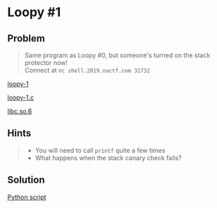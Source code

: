 # Loopy #1

## Problem

> Same program as Loopy #0, but someone's turned on the stack protector now!<br>
Connect at `nc shell.2019.nactf.com 31732`

[loopy-1](loopy-1)

[loopy-1.c](loopy-1.c)

[libc.so.6](libc.so.6)

## Hints

> - You will need to call `printf` quite a few times<br>
> - What happens when the stack canary check fails?

## Solution

[Python script](solver.py)

